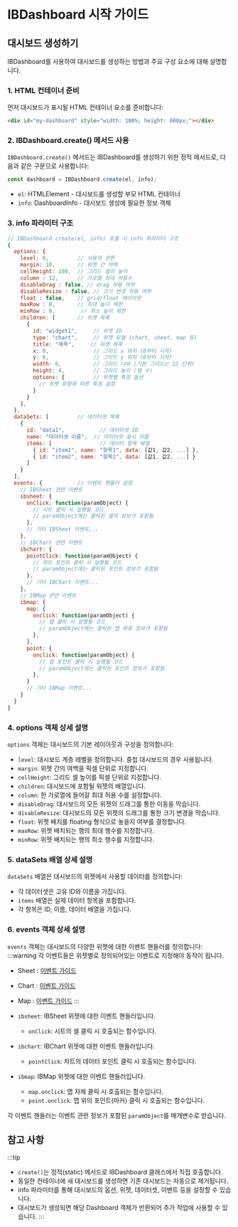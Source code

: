 # IBDashboard 시작 가이드

## 대시보드 생성하기

IBDashboard를 사용하여 대시보드를 생성하는 방법과 주요 구성 요소에 대해 설명합니다.

### 1. HTML 컨테이너 준비

먼저 대시보드가 표시될 HTML 컨테이너 요소를 준비합니다:

```html
<div id="my-dashboard" style="width: 100%; height: 600px;"></div>
```

### 2. IBDashboard.create() 메서드 사용 

`IBDashboard.create()` 메서드는 IBDashboard를 생성하기 위한 정적 메서드로, 다음과 같은 구문으로 사용합니다:

```javascript
const dashboard = IBDashboard.create(el, info);
```

- `el`: HTMLElement - 대시보드를 생성할 부모 HTML 컨테이너
- `info`: DashboardInfo - 대시보드 생성에 필요한 정보 객체

### 3. info 파라미터 구조

```javascript
// IBDashboard.create(el, info) 호출 시 info 파라미터 구조
{
  options: {
    level: 0,         // 사용자 권한
    margin: 10,       // 위젯 간 여백
    cellHeight: 100,  // 그리드 셀의 높이
    column : 12,      // 가로열 최대 허용수
    disableDrag : false, // drag 허용 여부
    disableResize : false, // 크기 변경 허용 여부
    float : false,    // grid/float 레이아웃
    maxRow : 0,       // 최대 높이 제한
    minRow : 0,        // 최소 높이 제한
    children: [       // 위젯 목록 
      {
        id: "widget1",     // 위젯 ID
        type: "chart",     // 위젯 유형 (chart, sheet, map 등)
        title: "제목",     // 위젯 제목
        x: 0,              // 그리드 x 위치 (0부터 시작)
        y: 0,              // 그리드 y 위치 (0부터 시작)
        width: 6,          // 그리드 너비 (기본 그리드는 12 단위)
        height: 4,         // 그리드 높이 (셀 수)
        options: {         // 위젯별 특정 옵션
          // 위젯 유형에 따른 특정 설정
        }
      }
    ],
  },
  dataSets: [         // 데이터셋 목록
    {
      id: "data1",           // 데이터셋 ID
      name: "데이터셋 이름",  // 데이터셋 표시 이름
      items: [               // 데이터 항목 배열
        { id: "item1", name: "항목1", data: [값1, 값2, ...] },
        { id: "item2", name: "항목2", data: [값1, 값2, ...] }
      ]
    }
  ],
  events: {           // 이벤트 핸들러 설정
    // IBSheet 관련 이벤트
    ibsheet: {
      onClick: function(paramObject) {
        // 시트 클릭 시 실행될 코드
        // paramObject에는 클릭된 셀의 정보가 포함됨
      },
      // 기타 IBSheet 이벤트...
    },
    // IBChart 관련 이벤트
    ibchart: {
      pointClick: function(paramObject) {
        // 차트 포인트 클릭 시 실행될 코드
        // paramObject에는 클릭된 포인트 정보가 포함됨
      },
      // 기타 IBChart 이벤트...
    },
    // IBMap 관련 이벤트
    ibmap: {
      map: {
        onclick: function(paramObject) {
          // 맵 클릭 시 실행될 코드
          // paramObject에는 클릭된 맵 좌표 정보가 포함됨
        },
      },
      point: {
        onclick: function(paramObject) {
          // 맵 포인트 클릭 시 실행될 코드
          // paramObject에는 클릭된 포인트 정보가 포함됨
        },
      }
      // 기타 IBMap 이벤트...
    }
  }
}
```

### 4. options 객체 상세 설명

`options` 객체는 대시보드의 기본 레이아웃과 구성을 정의합니다:

- `level`: 대시보드 계층 레벨을 정의합니다. 중첩 대시보드의 경우 사용됩니다.
- `margin`: 위젯 간의 여백을 픽셀 단위로 지정합니다.
- `cellHeight`: 그리드 셀 높이를 픽셀 단위로 지정합니다.
- `children`: 대시보드에 포함될 위젯의 배열입니다.
- `column`: 한 가로열에 들어갈 최대 허용 수를 설정합니다.
- `disableDrag`: 대시보드의 모든 위젯의 드래그를 통한 이동을 막습니다.
- `disableResize`: 대시보드의 모든 위젯의 드래그를 통한 크기 변경을 막습니다.
- `float`: 위젯 배치를 floating 형식으로 놓을지 여부를 결정합니다.
- `maxRow`: 위젯 배치되는 행의 최대 행수를 지정합니다.
- `minRow`: 위젯 배치되는 행의 최소 행수를 지정합니다.

### 5. dataSets 배열 상세 설명

`dataSets` 배열은 대시보드의 위젯에서 사용할 데이터를 정의합니다:

- 각 데이터셋은 고유 ID와 이름을 가집니다.
- `items` 배열은 실제 데이터 항목을 포함합니다.
- 각 항목은 ID, 이름, 데이터 배열을 가집니다.


### 6. events 객체 상세 설명

`events` 객체는 대시보드의 다양한 위젯에 대한 이벤트 핸들러를 정의합니다:
:::warning
각 이벤트들은 위젯별로 정의되어있는 이벤트로 지정해야 동작이 됩니다.
- Sheet : [이벤트 가이드](https://docs.ibsheet.com/ibsheet/v8/manual/#docs/events/event)
- Chart : [이벤트 가이드](https://docs.ibsheet.com/ibchart/v1/manual/#docs/event/event)
- Map : [이벤트 가이드](https://docs.ibsheet.com/ibmap/v1/manual/#docs/events/map/onclick)
:::

- `ibsheet`: IBSheet 위젯에 대한 이벤트 핸들러입니다.
  - `onClick`: 시트의 셀 클릭 시 호출되는 함수입니다.
  
- `ibchart`: IBChart 위젯에 대한 이벤트 핸들러입니다.
  - `pointClick`: 차트의 데이터 포인트 클릭 시 호출되는 함수입니다.
  
- `ibmap`: IBMap 위젯에 대한 이벤트 핸들러입니다.
  - `map.onclick`: 맵 자체 클릭 시 호출되는 함수입니다.
  - `point.onclick`: 맵 위의 포인트(마커) 클릭 시 호출되는 함수입니다.

각 이벤트 핸들러는 이벤트 관련 정보가 포함된 `paramObject`를 매개변수로 받습니다.


## 참고 사항

:::tip
- `create()`는 정적(static) 메서드로 IBDashboard 클래스에서 직접 호출합니다.
- 동일한 컨테이너에 새 대시보드를 생성하면 기존 대시보드는 자동으로 제거됩니다.
- info 파라미터를 통해 대시보드의 옵션, 위젯, 데이터셋, 이벤트 등을 설정할 수 있습니다.
- 대시보드가 생성되면 해당 Dashboard 객체가 반환되어 추가 작업에 사용할 수 있습니다.
:::